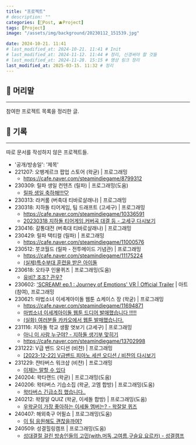 ```yaml
---
title: "프로젝트"
# description: ""
categories: [📀Post, 🫐Project]
tags: [Project]
image: "/assets/img/background/20230112_151539.jpg"

date: 2024-10-21. 11:41
# last_modified_at: 2024-10-21. 11:41 # Init
# last_modified_at: 2024-11-12. 11:44 # 정리, 신경써야 할 것들
# last_modified_at: 2024-11-28. 15:15 # 영상 링크 정리
last_modified_at: 2025-03-15. 11:32 # 정리
---
```


## 📀 머리말

---

참여한 프로젝트 목록을 정리한 글.  

## 📀 기록

---

따로 문서를 작성하지 않은 프로젝트들.  

- '공개/방송일': '제목'
- 221207: 오뱅계르크 팝업 스토어 (왁굳) \| 프로그래밍
  - <https://cafe.naver.com/steamindiegame/8799312>
- 230309: 릴파 생일 컨텐츠 (릴파) \| 프로그래밍(도움)
  - [릴파 생일 축하해!!!♡](https://youtu.be/phUEdgc4SVs?si=sIybzDLAHYGIQkr1)
- 230313: 라커룸 (버축대 티바로살래나) \| 프로그래밍
- 230318: 지하돌 티어게임, 팀 드래프트 (고세구) \| 프로그래밍
  - <https://cafe.naver.com/steamindiegame/10336591>
  - [20230318 지하돌 티어게임,커버곡 대결 등 - 고세구 다시보기](https://youtu.be/TvXlu_quHj8?si=tX-sGZPmf3kqMOeJ)
- 230416: 갈통대전 (버축대 티바로살래나) \| 프로그래밍
- 230429: 릴파 택티컬 (릴파) \| 프로그래밍
  - <https://cafe.naver.com/steamindiegame/11000576>
- 230512: 붓코월드 (릴파 - 전투메이드 기념관) \| 프로그래밍
  - <https://cafe.naver.com/steamindiegame/11175224>
  - [(실제)특수부대 훈련을 받은 아이돌](https://youtu.be/BmDMlUATT8w?si=nFx6YezDH6c547Y-)
- 230618: 오타쿠 인물퀴즈 \| 프로그래밍(도움)
  - [유비? 조조? 관우?](https://youtu.be/CgtL6Siffz8)
- 230602: ['SCREAM! ep.1 : Journey of Emotions' VR | Official Trailer](https://youtu.be/VQxPKTFb0es?si=kdH8oTsecyn1Cx-U) \| 아트(참여), 프로그래밍
- 230621: 마법소녀 이세계아이돌 웹툰 쇼케이스 장 (왁굳) \| 프로그래밍
  - <https://cafe.naver.com/steamindiegame/11694871>
  - [마법소녀 이세계아이돌 웹툰 드디어 발매했습니다 !!!!!](https://youtu.be/Z6ImTIMxXj8?si=OCHGQYYHWNY7OyhV)
  - [(실화) 여러분들 카카오에서 웹툰 발매했습니다.](https://youtu.be/BRHlzxOgbdU?si=pA8o8H2_xgreb36C)
- 231116: 지하돌 학교 생활 엿보기 (고세구) \| 프로그래밍
  - [아니 이 사람 누구야? - 지하돌 생기부 맞히기](https://youtu.be/OJLy2F2h5R8)
  - <https://cafe.naver.com/steamindiegame/13702998>
- 231222: V급 밴드 오디션 (비챤) \| 프로그래밍
  - [[2023-12-22] V급밴드 피아노 세션 오디션 / 비챤의 다시보기](https://youtu.be/yBHN6MSzATI)
- 231229: 챤타버스 워크샵 (비챤) \| 프로그래밍
  - [이제는 말할 수 있다](https://youtu.be/Vp4adL61R7k)
- 240204: 왁타랜드 (왁굳) \| 프로그래밍(도움)
- 240206: 왁타버스 기습소집 (왁굳, 고멤 합방) \| 프로그래밍(도움)
  - [왁타버스 긴급소집 했습니다..](https://youtu.be/ZYfoKinHfmc)
- 240212: 왁잘알 QUIZ (왁굳, 이세돌 합방) \| 프로그래밍(도움)
  - [우왁굳이 가장 좋아하는 이세돌 멤버는? - 왁잘알 퀴즈](https://youtu.be/vm4RE1FAFvU)
- 240407: 해외축구 어필쇼 \| 프로그래밍(도움)
  - [이 팀 응원해도 괜찮을까여?](https://youtu.be/1UO4wj9-vr4)
- 240509: 성결힐링캠프 \| 프로그래밍(도움)
  - [성대결절 걸린 방송인들의 고민(with.머독,고여름,구슬요,요르카) - 성결캠프](https://youtu.be/acmT3rMobe8)
